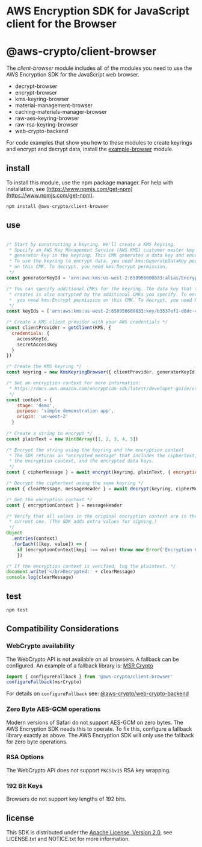 # AWS Encryption SDK for JavaScript client for the Browser

# @aws-crypto/client-browser

The *client-browser* module includes all of the modules you need to use the AWS Encryption SDK for
the JavaScript web browser.

* decrypt-browser
* encrypt-browser
* kms-keyring-browser
* material-management-browser
* caching-materials-manager-browser
* raw-aes-keyring-browser
* raw-rsa-keyring-browser
* web-crypto-backend

For code examples that show you how to these modules to create keyrings and encrypt and decrypt data, install the [example-browser](https://github.com/awslabs/aws-encryption-sdk-javascript/tree/master/modules/example-browser) module. 
## install

To install this module, use the npm package manager. For help with installation, see
[https://www.npmjs.com/get-npm](https://www.npmjs.com/get-npm). 

```sh
npm install @aws-crypto/client-browser
```

## use

```javascript

/* Start by constructing a keyring. We'll create a KMS keyring.
 * Specify an AWS Key Management Service (AWS KMS) customer master key (CMK) to be the
 * generator key in the keyring. This CMK generates a data key and encrypts it. 
 * To use the keyring to encrypt data, you need kms:GenerateDataKey permission 
 * on this CMK. To decrypt, you need kms:Decrypt permission. 
 */
const generatorKeyId = 'arn:aws:kms:us-west-2:658956600833:alias/EncryptDecrypt'

/* You can specify additional CMKs for the keyring. The data key that the generator key
 * creates is also encrypted by the additional CMKs you specify. To encrypt data, 
 *  you need kms:Encrypt permission on this CMK. To decrypt, you need kms:Decrypt permission.
 */ 
const keyIds = ['arn:aws:kms:us-west-2:658956600833:key/b3537ef1-d8dc-4780-9f5a-55776cbb2f7f']

/* Create a KMS client provider with your AWS credentials */
const clientProvider = getClient(KMS, {
  credentials: {
    accessKeyId,
    secretAccessKey
  }
})

/* Create the KMS keyring */
const keyring = new KmsKeyringBrowser({ clientProvider, generatorKeyId, keyIds })

/* Set an encryption context For more information: 
 * https://docs.aws.amazon.com/encryption-sdk/latest/developer-guide/concepts.html#encryption-context
 */
const context = {
    stage: 'demo',
    purpose: 'simple demonstration app',
    origin: 'us-west-2'
  }
 
/* Create a string to encrypt */
const plainText = new Uint8Array([1, 2, 3, 4, 5])

/* Encrypt the string using the keyring and the encryption context 
 * The SDK returns an "encrypted message" that includes the ciphertext, 
 * the encryption context, and the encrypted data keys.
 */ 
const { cipherMessage } = await encrypt(keyring, plainText, { encryptionContext: context })

/* Decrypt the ciphertext using the same keyring */
const { clearMessage, messageHeader } = await decrypt(keyring, cipherMessage)

/* Get the encryption context */
const { encryptionContext } = messageHeader

/* Verify that all values in the original encryption context are in the 
 * current one. (The SDK adds extra values for signing.) 
 */
Object
  .entries(context)
  .forEach(([key, value]) => {
    if (encryptionContext[key] !== value) throw new Error('Encryption Context does not match expected values')
    })

/* If the encryption context is verified, log the plaintext. */
document.write('</br>Decrypted:' + clearMessage)
console.log(clearMessage)

```

## test

```sh
npm test
```

## Compatibility Considerations

### WebCrypto availability

The WebCrypto API is not available on all browsers.
A fallback can be configured.
An example of a fallback library is:
[MSR Crypto](https://www.microsoft.com/en-us/research/project/msr-javascript-cryptography-library/)
```javascript
import { configureFallback } from '@aws-crypto/client-browser'
configureFallback(msrCrypto)
```

For details on `configureFallback` see: [@aws-crypto/web-crypto-backend](https://npmjs.com/package/@aws-crypto/web-crypto-backend)

### Zero Byte AES-GCM operations

Modern versions of Safari do not support AES-GCM on zero bytes.
The AWS Encryption SDK needs this to operate.
To fix this, configure a fallback library exactly as above.
The AWS Encryption SDK will only use the fallback for zero byte operations.

### RSA Options

The WebCrypto API does not support `PKCS1v15` RSA key wrapping.

### 192 Bit Keys

Browsers do not support key lengths of 192 bits.

## license

This SDK is distributed under the
[Apache License, Version 2.0](http://www.apache.org/licenses/LICENSE-2.0),
see LICENSE.txt and NOTICE.txt for more information.

